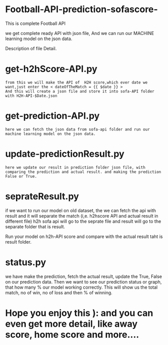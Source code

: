 # Football-API-prediction-sofascore-

This is complete Football API

we get complete ready API with json file, And we can run our MACHINE learning model on the json data.

Description of file Detail.

# get-h2hScore-API.py

    from this we will make the API of  H2H score,which ever date we want,just enter the < dateOfTheMatch = {{ $date }} >
    And this will create a json file and store it into sofa-API folder with H2H-API-$Date.json
    
  
# get-prediction-API.py

    here we can fetch the json data from sofa-api folder and run our machine learning model on the json data.
    
  
# update-predictionResult.py

    here we update our result in prediction folder json file, with comparing the prediction and actual result. and making the prediction False or True.
    
  
# seprateResult.py

  if we want to run our model on old dataset, the we can fetch the api with result and it will separate the match (i,e. h2hscore API and actual result in different file)
  h2h sofa api will go to the seprate file and result will go to the separate folder that is result.
  
  Run your model on h2h-API score and compare with the actual result taht is result folder.
  

# status.py

  we have make the prediction, fetch the actual result, update the True, False on our prediction data.
  Then we want to see our prediction status or graph, that how many % our model working correctly.
  This will show us the total match, no of win, no of loss and then % of winning.
  
# Hope you enjoy this ): and you can even get more detail, like away score, home score and more....


  
    
  
